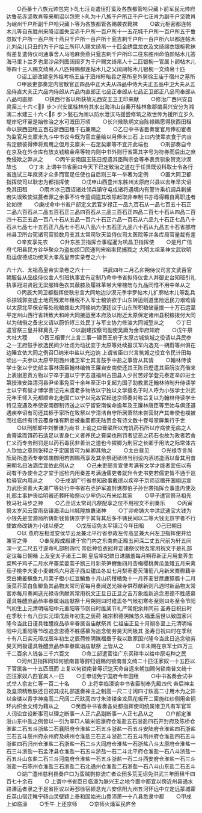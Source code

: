 <!-- { "loadSidebar": true } -->
　　○西番十八族元帅包完卜癿七汪肖遣侄打蛮及各族都管哈只藏卜前军民元帅府达鲁花赤坚敦肖等来朝诏以包完卜癿为十八族千户所正千户七汪肖为副千户坚敦肖为岷州千户所副千户哈只藏卜等为各族都管各赐袭衣靴袜
　　○故元枢密都连帖木儿等自东胜州来降诏置失宝赤千户所一百户所十一五花城千户所一百户所五干鲁忽奴千户所一百户所十燕只千户所一百户所十瓮吉剌千户所一百户所六以都连帖木儿刘朵儿只丑的为千户给三所印人赐文绮帛一十匹金绣盘龙衣及文绮绵衣银椀靴袜有差复遣侍仪司通事舍人马哈麻赍燕只瓮吉剌千户所印二往东胜州命伯颜帖木儿答海马里卜兰歹也里沙朵列图阔阔歹为千户赐文绮帛人十二匹银椀一官属卜颜帖木儿等四十三人赐文绮帛人八匹特赐都连帖木儿之父阔阔帖木儿银椀一文绮帛十匹
　　○诏工部改建皇外祖考杨王庙于泗州盱眙县之墓所皇外舅徐王庙于宿州之墓所
　　○甲辰吏部奏定内官散官正四品中正大夫从四品中侍大夫正五品中卫大夫从五品侍直大夫正六品内侍郎从六品内直郎正七品正奉郎从七品正卫郎正八品司奉郎从八品司直郎
　　○狭西行省以所获故元西安王卫王印来献
　　○修治广西兴安县灵渠三十六＜阝步＞兴安属桂林府其水出海洋山自秦开桂林象郡凿渠兴安分为湘漓二水建三十六＜阝步＞甃石为闸以防水泄汉马援尝修筑之故世传为援所立岁久堤岸圮坏至是始修治之水可溉田万顷
　　○长兴候耿炳文自陈禄赐愿得狭西田租命以狭西田租五百石浙西田租千石兼赐之
　　○乙巳中书省臣奏宦官月俸初宦者为监官月支廪米九斗中书议今既为官宜量给以月俸米三石  上曰内使辈衣食于内自有定额彼得俸将焉用之但月支廪米一石足矣卿等不宜开此端也
　　○刑部奏自今在京及在外仓库有放支钱粮金帛等物内则中书外则行省第其字号为符券而后出之庶免侵欺之弊从之
　　○丙午安南国王陈日熞遗其臣陶宗会等奉表贡驯象贺克沙漠故也
　　○丁未  上谓中书省臣曰今天下已定致治之道在于任贤既设科取士令各行省连试三年庶贤才众多而官足任使也自后则三年一举著为定例
　　○置大同卫都指挥使司以耿忠为都指挥使
　　○戊申山西豊州东胜州太原府兴县以去年旱灾诏免其田租
　　○雨木冰己酉诏诸处领兵镇守屯戍诸将遇境内有警许乘机调兵剿捕若失误致使滋蔓者罪之余事不许专擅调遣其改除起取非奉制书亦毋得輙自离职违者论如律
　　○庚戌命中书省户部定文武官岁禄正一品九百石从一品七百五十石正二品六百石从二品五百石正三品四百石从三品三百石正四品二百七十石从四品二百四十石正五品一百八十石从五品一百六十石正六品一百石从六品九十石正七品八十石从七品七十五石正八品七十石从八品六十五石正九品六十石从九品五十石省部府州县卫所台宪诸司官验数月支其太常司钦天监侍仪司太医院等并各库局官量裁有差
　　○辛亥享先农
　　○升东胜卫指挥佥事程暹为巩昌卫指挥使
　　○是月广信府弋阳县民方谷华聚众为盗劫掠□民通判宋裕率民捕戮之
大明太祖圣神文武钦明启运俊德成功统天大孝高皇帝实录卷之六十

六十六、太祖高皇帝实录卷之六十一
　　洪武四年二月乙卯朔侍仪司言文武百官朝服各从品级侍仪舍人引班执事宜有定制乃命中书省拟侍仪舍人并御史台知班引礼执事冠进贤冠无梁服綘色衣其蔽膝及履袜革带大带槐笏与九品同惟不用中单从之
　　○丙辰大同卫都指挥使耿忠言大同地边沙漠元季孛罗帖木儿扩廓帖木儿等乱兵杀掠城郭空虚土地荒残累年租税不入军士粮饷欲于山东转运则道里险远民力艰难请以太原北平保安等处税粮拨赴大同输纳为便廷议于山东所积粮储量拨一十万石运至平定州山西行省转致大和岭大同接运至本府及以附近太原保定诸州县税粮拨付大同以为储偫之备忠又请以蔚忻崞三处民丁与军士协力修浚大同城堑从之
　　○丁巳遣官祭三皇并释奠孔子
　　○以副建按察司副使吴庸为金华府知府
　　○戊午祭大社大稷
　　○晋王相曹兴上言三事一建晋王府于太原古城筑城之役请以兵民参之一王府鼓手欲选民间少壮虑为动扰宜于太原等处续报汉军内选充一朔蔚等州俱在边陲宜依大同之例召□纳米中盐以充边饷  上谓省臣曰兴言筑城之役宜令民计田每顷出一夫参以太原平阳潞州诸卫军士其言鼓手中盐之事皆从其请
　　○翰林侍读学士张以宁吏部主事林唐臣翰林编脩王廉自安南使还其王陈日熞遣其臣阮汝亮偕来上表谢恩贡方物以宁卒于道以宁字志道福州古田县人少贫苦好学登元泰定辛卯进士第授淮安路清河县尹坐事免官十余年至正中复起为国子助教累迁翰林待制升侍读学士以宁有俊才博学善记元末遗老多物故以宁独以文学擅名于时人呼为小张学士洪武元年王师入元都顺帝北走国亡以宁以元故官起送京师奏对称旨复以为翰林侍读学士特见宠遇及奉使安南御制诗送之以宁留安南俟命逾年及王廉林唐臣等至始与俱还道遇疾卒诏有司还其柩于家所在致祭以宁清洁自守所居萧然未尝营财产其奉使也襆被而往临终有诗云覆身惟有黔娄被垂槖都无陆贾金有诗文数十卷号翠屏集行于世
　　○以刑部郎中刘惟谦为尚书  上谕之曰膏粱所以充饥药石所以疗病使无病之人舍膏粱而饵药石适足以害身仁义者养民之膏粱也刑罚者惩恶之药石也故为政者若舍仁义而专务刑罚是以药石毒民非善治之道也今擢卿为刑官之长卿于用法之际常体古人钦恤之意则张释之于定国皆可为矣卿其勉之
　　○太白昼见
　　○光禄寺言尚酝局所造酒专奉郊庙御用若御赐燕享及其余祭祀祗待当别设内酒坊造酒以备其用昔宋朝名曰法酒库宜依此例从之
　　○己未吏部言宣使考满有文学才能者宜任以有司有干办使令之才宜于巡检内用奏差考满通儒吏者就升令史书吏若儒吏皆不通于巡检驿官内用从之
　　○壬戌湖广行省参知政事戴德以疾卒于京师诏赠开国翊运宣力武臣资善大夫湖广等处行中书省右丞护军追封谯郡伯子孙世袭指挥佥事遣内使及礼部主事护丧给明器还葬盱眙祭以少牢仍以布米给其家
　　○甲子遣官祭马祖先牧马社马步之神
　　○乙丑诏太常司凡祭配享之位不用祝文不别奏乐
　　○丙寅祭太岁风云雷雨岳镇海渎山川城隍旗纛诸神
　　○丁卯命铸大中洪武通宝大钱为小钱先是宝源局所铸新钱皆铸京字于其背其后多不铸民间以二等大钱无京字者不行使故命改铸为小钱以便之
　　○戊辰诏免太平镇江今年田租
　　○己巳朝日
　　○以  燕府左相淮安侯华云龙兼北平行省参政左传高显兼大兴左卫指挥使并给兼官之俸
　　○奉先殿成殿建于宫门内之东南向正殿五间深二丈五尺前为轩五间深一丈二尺五寸遂命礼部制四代  帝后神位衣冠并定诸祭仪物及常用祝文于是礼部定议每日朝晡  上及皇太子诸王二朝  皇后率妃嫔日进膳羞每月朔荐新正月用韭荠生菜鸭子鸡子二月水芹薹菜蒌蒿子鹅三月新茶笋鲤鱼四月杏梅樱桃黄瓜彘雉五月来禽茄子桃李大麦小麦嫩鸡六月莲子西瓜甜瓜冬瓜七月梨枣菱芡蒲萄八月新米粟穄藕芋茭白嫩姜鳜鱼九月栗子橙小红豆鳊鱼十月山药柑橘兔十一月荞麦甘蔗鹿獐鴈十二月菠菜芥菜白鱼鲫鱼其品物太常司官每月奏闻送光禄寺供荐献新则凡遇时新品物太常官亦每月奏闻送光禄寺供献其常用祝文正旦日正旦之吉万象维新追念恩德不胜感慕谨具牲醴庶品恭率眷属诣庙献祭十月朔则曰时维孟冬气候初寒冬至则曰冬至令节阳气初生上元清明端阳中元重阳等节则曰时维某节礼严常祀余并同前  圣寿日祝曰时在季秋十有八日实元璋戊辰年初生之辰荷  祖宗积德阴隲悠久福垂后世以致国家兴隆今当此日谨具牲醴庶品恭率眷属诣庙献祭其  仁祖庙正旦十月朔冬至上元清明端阳中元重阳等节改追念恩德不胜感慕为追念劬劳昊天罔极其  圣寿日祝曰时在季秋十有八日实元璋戊辰年初生之辰荷修阴隲福垂于我以致家国兴隆今当此日追念劬劳昊天罔极谨具牲醴庶品恭率眷属诣庙献祭  上皆从之
　　○辛未赐在京军士四万三千二百余人钱各三千六百文
　　○命工部遣官往广东买耕牛以给中原屯种之民
　　○河州卫指挥同知何锁南普等辞归诏赐何锁南普文绮二十匹汪家奴一十五匹以下官属各一十五匹既而  上复以何锁南普等识达天命自远来朝加赐何锁南普文绮十匹汪家奴八匹官属人一匹
　　○壬申诏免宁国府今年田租
　　○中书省奏会试中式举人俞友仁等一百二十名
　　○  上将幸临濠谕中书省臣制奉先殿四代  帝后神主及龛须精致朕还日视其成礼部遂奏神主之制高一尺二寸阔四寸趺高二寸用木为之饰以金镂以青字神龛高二尺阔二尺趺高四寸朱漆镂金龙凤花板开二窗施红纱侧用金铜环内织金文绮为藉从之
　　○癸酉中书省奏各处都指挥使司统属诸卫凡有军官军人词讼宜设断事司以理之断事一人正六品副断事一人正七品从之
　　○户部定淮浙山东中盐之例皆以一引为率□人输米临濠府仓淮盐五石浙盐四石开封府及陈桥仓淮盐二石五斗浙盐二石襄阳府仓淮盐二石五斗浙盐一石五斗安陆府仓淮盐四石浙盐三石五斗辰州府永州府及峡州仓淮盐三石五斗浙盐二石五斗荆州府仓淮盐四石五斗浙盐四石归州仓淮盐二石浙盐一石二斗大同府仓淮盐一石浙盐八斗太原府仓淮盐一石三斗浙盐一石孟津县仓淮盐一石五斗浙盐一石二斗北平府仓淮盐一石八斗浙盐一石五斗山东盐二石三斗河南府仓淮盐一石五斗浙盐一石二斗西安府仓淮盐一石三斗浙盐一石陈州仓淮盐三石浙盐二石北通州仓淮盐二石浙盐一石八斗山东盐二石五斗
　　○湖广澧州慈利县奏户口为蛮贼剽掠流亡者众田多荒芜诏免洪武三年田租千四百七十余石
　　○  上谓中书省臣曰临濠为朕兴王之地今置中都宜以傍近州县通水路漕运者隶之于是省臣议以寿邳徐宿颍息光六安信阳九州五河怀远中立定远蒙城霍丘英山宿迁睢宁砀山灵壁颖上泰和固始光山豊沛萧一十八县悉隶中都
　　○甲戌  上如临濠
　　○壬午  上还京师
　　○京师火燔军民庐舍
